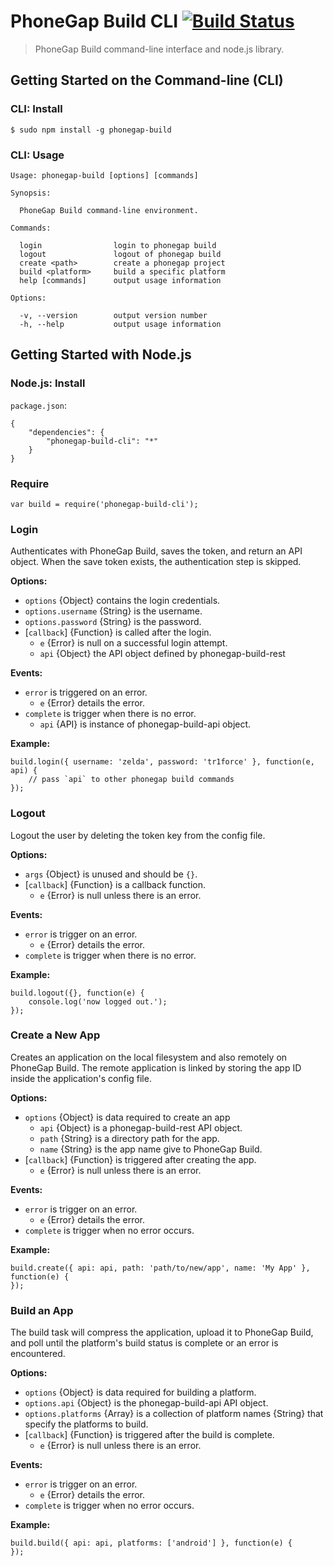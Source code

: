 # PhoneGap Build CLI [![Build Status][travis-ci-img]][travis-ci-url]

> PhoneGap Build command-line interface and node.js library.

## Getting Started on the Command-line (CLI)

### CLI: Install

    $ sudo npm install -g phonegap-build

### CLI: Usage

    Usage: phonegap-build [options] [commands]

    Synopsis:

      PhoneGap Build command-line environment.

    Commands:

      login                login to phonegap build
      logout               logout of phonegap build
      create <path>        create a phonegap project
      build <platform>     build a specific platform
      help [commands]      output usage information

    Options:

      -v, --version        output version number
      -h, --help           output usage information

## Getting Started with Node.js

### Node.js: Install

`package.json`:

    {
        "dependencies": {
            "phonegap-build-cli": "*"
        }
    }

### Require

    var build = require('phonegap-build-cli');

### Login

Authenticates with PhoneGap Build, saves the token, and return an API object.
When the save token exists, the authentication step is skipped.

__Options:__

  - `options` {Object} contains the login credentials.
  - `options.username` {String} is the username.
  - `options.password` {String} is the password.
  - [`callback`] {Function} is called after the login.
    - `e` {Error} is null on a successful login attempt.
    - `api` {Object} the API object defined by phonegap-build-rest

__Events:__

  - `error` is triggered on an error.
    - `e` {Error} details the error.
  - `complete` is trigger when there is no error.
    - `api` {API} is instance of phonegap-build-api object.

__Example:__

    build.login({ username: 'zelda', password: 'tr1force' }, function(e, api) {
        // pass `api` to other phonegap build commands
    });

### Logout

Logout the user by deleting the token key from the config file.

__Options:__

  - `args` {Object} is unused and should be `{}`.
  - [`callback`] {Function} is a callback function.
    - `e` {Error} is null unless there is an error.

__Events:__

  - `error` is trigger on an error.
    - `e` {Error} details the error.
  - `complete` is trigger when there is no error.

__Example:__

    build.logout({}, function(e) {
        console.log('now logged out.');
    });

### Create a New App

Creates an application on the local filesystem and also remotely on
PhoneGap Build. The remote application is linked by storing the app ID
inside the application's config file.

__Options:__

  - `options` {Object} is data required to create an app
    - `api` {Object} is a phonegap-build-rest API object.
    - `path` {String} is a directory path for the app.
    - `name` {String} is the app name give to PhoneGap Build.
  - [`callback`] {Function} is triggered after creating the app.
    - `e` {Error} is null unless there is an error.

__Events:__

  - `error` is trigger on an error.
    - `e` {Error} details the error.
  - `complete` is trigger when no error occurs.

__Example:__

    build.create({ api: api, path: 'path/to/new/app', name: 'My App' }, function(e) {
    });

### Build an App

The build task will compress the application, upload it to PhoneGap Build,
and poll until the platform's build status is complete or an error is
encountered.

__Options:__

  - `options` {Object} is data required for building a platform.
  - `options.api` {Object} is the phonegap-build-api API object.
  - `options.platforms` {Array} is a collection of platform names {String} that
                        specify the platforms to build.
  - [`callback`] {Function} is triggered after the build is complete.
    - `e` {Error} is null unless there is an error.

__Events:__

  - `error` is trigger on an error.
    - `e` {Error} details the error.
  - `complete` is trigger when no error occurs.

__Example:__

    build.build({ api: api, platforms: ['android'] }, function(e) {
    });

[travis-ci-img]: https://secure.travis-ci.org/mwbrooks/phonegap-build-cli.png
[travis-ci-url]: http://travis-ci.org/mwbrooks/phonegap-build-cli

